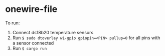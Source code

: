 # onewire-file

To run:
1. Connect ds18b20 temperature sensors
2. Run `$ sudo dtoverlay w1-gpio gpiopin=<PIN> pullup=0` for all pins  with a sensor connected
3. Run `$ cargo run`
